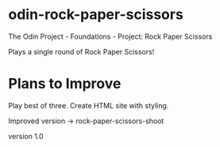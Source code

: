 # odin-rock-paper-scissors

The Odin Project - Foundations - Project: Rock Paper Scissors

Plays a single round of Rock Paper Scissors!

# Plans to Improve

Play best of three.
Create HTML site with styling.

Improved version -> rock-paper-scissors-shoot

version 1.0
